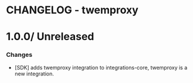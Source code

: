 # CHANGELOG - twemproxy

1.0.0/ Unreleased
==================

### Changes

* [SDK] adds twemproxy integration to integrations-core, twemproxy is a new integration.

